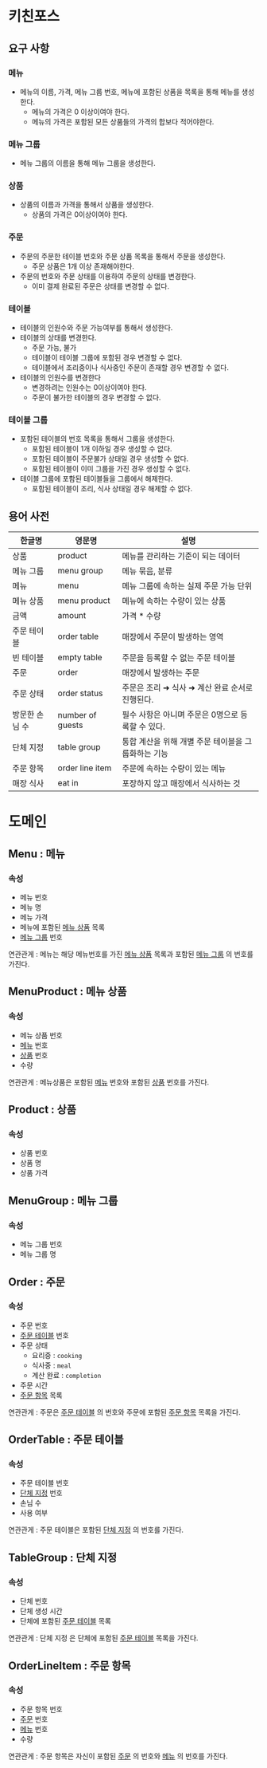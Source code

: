 # 키친포스

## 요구 사항

### 메뉴

- 메뉴의 이름, 가격, 메뉴 그룹 번호, 메뉴에 포함된 상품을 목록을 통해 메뉴를 생성한다.
    - 메뉴의 가격은 0 이상이여야 한다.
    - 메뉴의 가격은 포함된 모든 상품들의 가격의 합보다 적어야한다.

### 메뉴 그룹

- 메뉴 그룹의 이름을 통해 메뉴 그룹을 생성한다.

### 상품

- 상품의 이름과 가격을 통해서 상품을 생성한다.
    - 상품의 가격은 0이상이여야 한다.

### 주문

- 주문의 주문한 테이블 번호와 주문 상품 목록을 통해서 주문을 생성한다.
    - 주문 상품은 1개 이상 존재해야한다.
- 주문의 번호와 주문 상태를 이용하여 주문의 상태를 변경한다.
    - 이미 결제 완료된 주문은 상태를 변경할 수 없다.

### 테이블

- 테이블의 인원수와 주문 가능여부를 통해서 생성한다.
- 테이블의 상태를 변경한다.
    - 주문 가능, 불가
    - 테이블이 테이블 그룹에 포함된 경우 변경할 수 없다.
    - 테이블에서 조리중이나 식사중인 주문이 존재할 경우 변경할 수 없다.
- 테이블의 인원수를 변경한다
    - 변경하려는 인원수는 0이상이여야 한다.
    - 주문이 불가한 테이블의 경우 변경할 수 없다.

### 테이블 그룹

- 포함된 테이블의 번호 목록을 통해서 그룹을 생성한다.
    - 포함된 테이블이 1개 이하일 경우 생성할 수 없다.
    - 포함된 테이블이 주문불가 상태일 경우 생성할 수 없다.
    - 포함된 테이블이 이미 그룹을 가진 경우 생성할 수 없다.
- 테이블 그룹에 포함된 테이블들을 그룹에서 해제한다.
    - 포함된 테이블이 조리, 식사 상태일 경우 해제할 수 없다.

## 용어 사전

| 한글명      | 영문명              | 설명                            |
|----------|------------------|-------------------------------|
| 상품       | product          | 메뉴를 관리하는 기준이 되는 데이터           |
| 메뉴 그룹    | menu group       | 메뉴 묶음, 분류                     |
| 메뉴       | menu             | 메뉴 그룹에 속하는 실제 주문 가능 단위        |
| 메뉴 상품    | menu product     | 메뉴에 속하는 수량이 있는 상품             |
| 금액       | amount           | 가격 * 수량                       |
| 주문 테이블   | order table      | 매장에서 주문이 발생하는 영역              |
| 빈 테이블    | empty table      | 주문을 등록할 수 없는 주문 테이블           |
| 주문       | order            | 매장에서 발생하는 주문                  |
| 주문 상태    | order status     | 주문은 조리 ➜ 식사 ➜ 계산 완료 순서로 진행된다. |
| 방문한 손님 수 | number of guests | 필수 사항은 아니며 주문은 0명으로 등록할 수 있다. |
| 단체 지정    | table group      | 통합 계산을 위해 개별 주문 테이블을 그룹화하는 기능 |
| 주문 항목    | order line item  | 주문에 속하는 수량이 있는 메뉴             |
| 매장 식사    | eat in           | 포장하지 않고 매장에서 식사하는 것           |

# 도메인

## Menu : 메뉴

### 속성

- 메뉴 번호
- 메뉴 명
- 메뉴 가격
- 메뉴에 포함된 [메뉴 상품](#menuproduct--메뉴-상품) 목록
- [메뉴 그룹](#menugroup--메뉴-그룹) 번호

연관관게 : 메뉴는 해당 메뉴번호를 가진 [메뉴 상품](#menuproduct--메뉴-상품) 목록과 포함된 [메뉴 그룹](#menugroup--메뉴-그룹) 의 번호를 가진다.

## MenuProduct : 메뉴 상품

### 속성

- 메뉴 상품 번호
- [메뉴](#menu--메뉴) 번호
- [상품](#product--상품) 번호
- 수량

연관관게 : 메뉴상품은 포함된 [메뉴](#menu--메뉴) 번호와 포함된 [상품](#product--상품) 번호를 가진다.

## Product : 상품

### 속성

- 상품 번호
- 상품 명
- 상품 가격

## MenuGroup : 메뉴 그룹

### 속성

- 메뉴 그룹 번호
- 메뉴 그룹 명

## Order : 주문

### 속성

- 주문 번호
- [주문 테이블](#ordertable--주문-테이블) 번호
- 주문 상태
    - 요리중 : `cooking`
    - 식사중 : `meal`
    - 계산 완료 : `completion`
- 주문 시간
- [주문 항목](#orderlineitem--주문-항목) 목록

연관관게 : 주문은 [주문 테이블](#ordertable--주문-테이블) 의 번호와 주문에 포함된 [주문 항목](#orderlineitem--주문-항목) 목록을 가진다.

## OrderTable : 주문 테이블

### 속성

- 주문 테이블 번호
- [단체 지정](#tablegroup--단체-지정) 번호
- 손님 수
- 사용 여부

연관관게 : 주문 테이블은 포함된 [단체 지정](#tablegroup--단체-지정) 의 번호를 가진다.

## TableGroup : 단체 지정

### 속성

- 단체 번호
- 단체 생성 시간
- 단체에 포함된 [주문 테이블](#ordertable--주문-테이블) 목록

연관관게 : 단체 지정 은 단체에 포함된 [주문 테이블](#ordertable--주문-테이블) 목록을 가진다.

## OrderLineItem : 주문 항목

### 속성

- 주문 항목 번호
- [주문](#order--주문) 번호
- [메뉴](#menu--메뉴) 번호
- 수량

연관관게 : 주문 항목은 자신이 포함된 [주문](#order--주문) 의 번호와 [메뉴](#menu--메뉴) 의 번호를 가진다.
